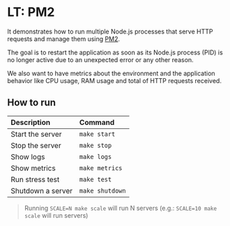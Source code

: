 # LT: PM2

It demonstrates how to run multiple Node.js processes that serve HTTP requests and manage them using [PM2](https://github.com/Unitech/pm2).

The goal is to restart the application as soon as its Node.js process (PID) is no longer active due to an unexpected error or any other reason.

We also want to have metrics about the environment and the application behavior like CPU usage, RAM usage and total of HTTP requests received.

## How to run

| Description | Command |
| :--- | :--- |
| Start the server | `make start` |
| Stop the server | `make stop` |
| Show logs | `make logs` |
| Show metrics | `make metrics` |
| Run stress test | `make test` |
| Shutdown a server | `make shutdown` |

> Running `SCALE=N make scale` will run N servers (e.g.: `SCALE=10 make scale` will run servers)
